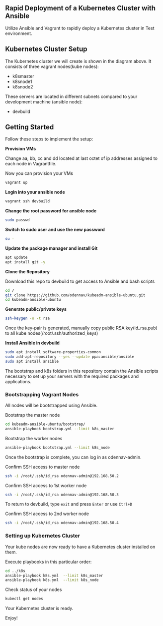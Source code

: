 ## Rapid Deployment of a Kubernetes Cluster with Ansible
   Utilize Ansible and Vagrant to rapidly deploy a Kubernetes cluster in Test environment.
 


## Kubernetes Cluster Setup
   The Kubernetes cluster we will create is shown in the diagram above. It consists of three vagrant nodes(kube nodes):
   - k8smaster
   - k8snode1 
   - k8snode2

   These servers are located in different subnets compared to your development machine (ansible node):
   - devbuild

## Getting Started
   Follow these steps to implement the setup:

   **Provision VMs**
   
   Change aa, bb, cc and dd located at last octet of ip addresses assigned to each node in Vagrantfile.
   
   Now you can provision your VMs
   ```bash
   vagrant up
   ```

   **Login into your ansible node**
   ```bash
   vagrant ssh devbuild
   ```

   **Change the root password for ansible node**
   ```bash
   sudo passwd
   ```
   **Switch to sudo user and use the new password**
   ```bash
   su -
   ```

   **Update the package manager and install Git**
   ```bash
   apt update
   apt install git -y
   ```

   **Clone the Repository**
   
   Download this repo to devbuild to get access to Ansible and bash scripts
   ```bash
   cd /
   git clone https://github.com/odennav/kubeadm-ansible-ubuntu.git
   cd kubeadm-ansible-ubuntu
   ```
   **Generate public/private keys**
   ```bash
   ssh-keygen -o -t rsa
   ```
   
   Once the key-pair is generated, manually copy public RSA key(id_rsa.pub) to all kube nodes(/root/.ssh/authorized_keys)

   **Install Ansible in devbuild**
   ```bash
   sudo apt install software-properties-common
   sudo add-apt-repository --yes --update ppa:ansible/ansible
   sudo apt install ansible
   ```


The bootstrap and k8s folders in this repository contain the Ansible scripts necessary to set up your servers with the required packages and applications.


### Bootstrapping Vagrant Nodes

   All nodes will be bootstrapped using Ansible.

   Bootstrap the master node
   ```bash
   cd kubeadm-ansible-ubuntu/bootstrap/
   ansible-playbook bootstrap.yml --limit k8s_master
   ```

   Bootstrap the worker nodes
   ```bash
   ansible-playbook bootstrap.yml --limit k8s_node
   ```
   
   Once the bootstrap is complete, you can log in as odennav-admin.

   Confirm SSH access to master node
   ```bash
   ssh -i /root/.ssh/id_rsa odennav-admin@192.168.50.2
   ```
   Confirm SSH access to 1st worker node   
   ```bash
   ssh -i /root/.ssh/id_rsa odennav-admin@192.168.50.3
   ```  
   To return to devbuild, type `exit` and press `Enter` or use `Ctrl+D`
   
   Confirm SSH access to 2nd worker node
   ```bash
   ssh -i /root/.ssh/id_rsa odennav-admin@192.168.50.4
   ```  
  
### Setting up Kubernetes Cluster
   Your kube nodes are now ready to have a Kubernetes cluster installed on them.
   
   Execute playbooks in this particular order:

   ```bash
   cd ../k8s
   ansible-playbook k8s.yml  --limit k8s_master
   ansible-playbook k8s.yml  --limit k8s_node
   ```

   Check status of your nodes
   ```bash
   kubectl get nodes
   ```

   Your Kubernetes cluster is ready.


   Enjoy!

